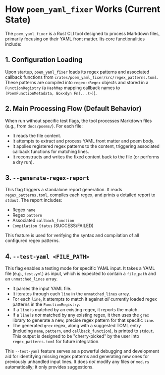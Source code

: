 # How `poem_yaml_fixer` Works (Current State)

The `poem_yaml_fixer` is a Rust CLI tool designed to process Markdown files, primarily focusing on their YAML front matter. Its core functionalities include:

## 1. Configuration Loading

Upon startup, `poem_yaml_fixer` loads its regex patterns and associated callback functions from `crates/poem_yaml_fixer/src/regex_patterns.toml`. These patterns are compiled into `regex::Regex` objects and stored in a `FunctionRegistry` (a `HashMap` mapping callback names to `(PoemFunctionMetadata, Box<dyn Fn(...)>)`).

## 2. Main Processing Flow (Default Behavior)

When run without specific test flags, the tool processes Markdown files (e.g., from `docs/poems/`). For each file:
*   It reads the file content.
*   It attempts to extract and process YAML front matter and poem body.
*   It applies registered regex patterns to the content, triggering associated callback functions for matching lines.
*   It reconstructs and writes the fixed content back to the file (or performs a dry run).

## 3. `--generate-regex-report`

This flag triggers a standalone report generation. It reads `regex_patterns.toml`, compiles each regex, and prints a detailed report to `stdout`. The report includes:
*   Regex `name`
*   Regex `pattern`
*   Associated `callback_function`
*   `Compilation Status` (SUCCESS/FAILED)

This feature is used for verifying the syntax and compilation of all configured regex patterns.

## 4. `--test-yaml <FILE_PATH>`

This flag enables a testing mode for specific YAML input. It takes a YAML file (e.g., `test.yml`) as input, which is expected to contain a `file_path` and an `unmatched_lines` array.
*   It parses the input YAML file.
*   It iterates through each `line` in the `unmatched_lines` array.
*   For each `line`, it attempts to match it against *all* currently loaded regex patterns in the `FunctionRegistry`.
*   If a `line` is matched by an existing regex, it reports the match.
*   If a `line` is *not* matched by any existing regex, it then uses the `grex` library to generate a new, precise regex pattern for that specific `line`.
*   The generated `grex` regex, along with a suggested TOML entry (including `name`, `pattern`, and `callback_function`), is printed to `stdout`. This output is designed to be "cherry-picked" by the user into `regex_patterns.toml` for future integration.

This `--test-yaml` feature serves as a powerful debugging and development aid for identifying missing regex patterns and generating new ones for previously unhandled input lines. It does *not* modify any files or `mod.rs` automatically; it only provides suggestions.
